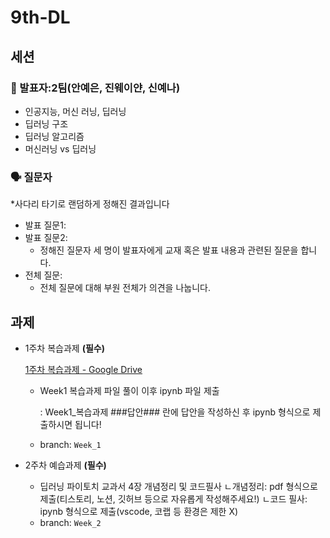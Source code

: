 # 9th-DL

## 세션

### 📢 발표자:2팀(안예은, 진웨이얀, 신예나)
- 인공지능, 머신 러닝, 딥러닝
- 딥러닝 구조
- 딥러닝 알고리즘
- 머신러닝 vs 딥러닝

### 🗣️ 질문자
*사다리 타기로 랜덤하게 정해진 결과입니다

- 발표 질문1:
- 발표 질문2:
    - 정해진 질문자 세 명이 발표자에게 교재 혹은 발표 내용과 관련된 질문을 합니다.
- 전체 질문:
    - 전체 질문에 대해 부원 전체가 의견을 나눕니다.


## 과제 

- 1주차 복습과제 **(필수)**
    
    [1주차 복습과제 - Google Drive](https://drive.google.com/drive/folders/1siS5vCOA8o_s4XHRQquLvbGJc8ASmB0P)
    
    - Week1 복습과제 파일 풀이 이후 ipynb 파일 제출
        
        : Week1_복습과제 ###답안### 란에 답안을 작성하신 후 ipynb 형식으로 제출하시면 됩니다!
        
    - branch: `Week_1`
- 2주차 예습과제 **(필수)**
    - 딥러닝 파이토치 교과서 4장 개념정리 및 코드필사
    ㄴ개념정리: pdf 형식으로 제출(티스토리, 노션, 깃허브 등으로 자유롭게 작성해주세요!)
    ㄴ코드 필사: ipynb 형식으로 제출(vscode, 코랩 등 환경은 제한 X)
    - branch: `Week_2`
